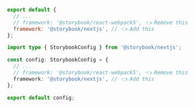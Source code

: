 ```js filename=".storybook/main.js" renderer="react" language="js"
export default {
  // ...
  // framework: '@storybook/react-webpack5', 👈 Remove this
  framework: '@storybook/nextjs', // 👈 Add this
};
```

```ts filename=".storybook/main.ts" renderer="react" language="ts"
import type { StorybookConfig } from '@storybook/nextjs';

const config: StorybookConfig = {
  // ...
  // framework: '@storybook/react-webpack5', 👈 Remove this
  framework: '@storybook/nextjs', // 👈 Add this
};

export default config;
```
